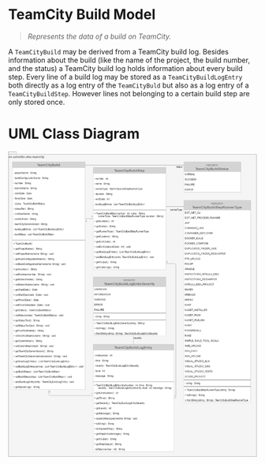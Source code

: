 # TeamCity Build Model

> _Represents the data of a build on TeamCity._

A `TeamCityBuild` may be derived from a TeamCity build log. Besides information about the build (like the name of the project, the build number, and the status) a TeamCity build log holds information about every build step. Every line of a build log may be stored as a `TeamCityBuildLogEntry` both directly as a log entry of the `TeamCityBuld` but also as a log entry of a `TeamCityBuildStep`. However lines not belonging to a certain build step are only stored once.

# UML Class Diagram

![TeamCity Build Model](assets/teamcity-build-model.png)
